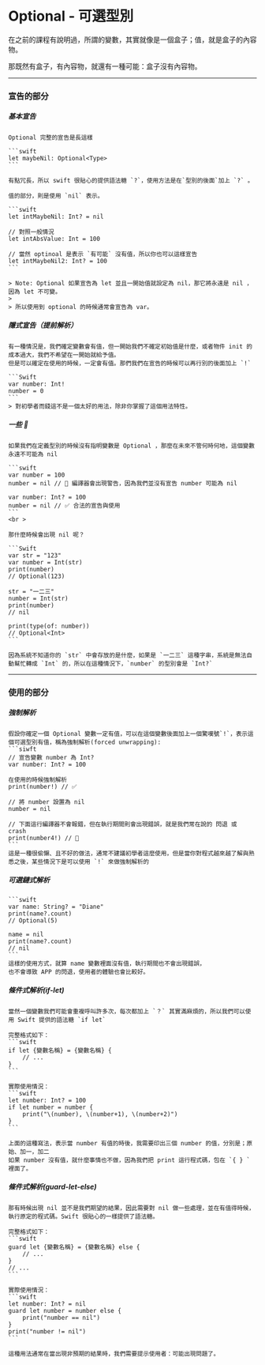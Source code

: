 # Optional - 可選型別

在之前的課程有說明過，所謂的變數，其實就像是一個盒子；值，就是盒子的內容物。

那既然有盒子，有內容物，就還有一種可能：盒子沒有內容物。

---

### 宣告的部分

##### 基本宣告

    Optional 完整的宣告是長這樣

    ```swift
    let maybeNil: Optional<Type>
    ```

    有點冗長，所以 swift 很貼心的提供語法糖 `?`，使用方法是在`型別的後面`加上 `?` 。

    值的部分，則是使用 `nil` 表示。

    ```swift
    let intMaybeNil: Int? = nil

    // 對照一般情況
    let intAbsValue: Int = 100

    // 當然 optinoal 是表示 `有可能` 沒有值，所以你也可以這樣宣告
    let intMaybeNil2: Int? = 100
    ```

    > Note: Optional 如果宣告為 let 並且一開始值就設定為 nil，那它將永遠是 nil ，因為 let 不可變。
    >
    > 所以使用到 optional 的時候通常會宣告為 var。

##### 隱式宣告（提前解析）

    有一種情況是，我們確定變數會有值，但一開始我們不確定初始值是什麼，或者物件 init 的成本過大，我們不希望在一開始就給予值。
    但是可以確定在使用的時候，一定會有值。那們我們在宣告的時候可以再行別的後面加上 `!`

    ```Swift
    var number: Int!
    number = 0
    ```
    > 對初學者而錢這不是一個太好的用法，除非你掌握了這個用法特性。

##### 一些 🌰

    如果我們在定義型別的時候沒有指明變數是 Optional ，那麼在未來不管何時何地，這個變數永遠不可能為 nil

    ```swift
    var number = 100
    number = nil // 🚫 編譯器會出現警告，因為我們並沒有宣告 number 可能為 nil

    var number: Int? = 100
    number = nil // ✅ 合法的宣告與使用
    ```
    <br > 

    那什麼時候會出現 nil 呢？

    ```Swift
    var str = "123"
    var number = Int(str)
    print(number)
    // Optional(123)

    str = "一二三"
    number = Int(str)
    print(number)
    // nil

    print(type(of: number))
    // Optional<Int>
    ```

    因為系統不知道你的 `str` 中會存放的是什麼，如果是 `一二三` 這種字串，系統是無法自動幫忙轉成 `Int` 的，所以在這種情況下，`number` 的型別會是 `Int?`

---
### 使用的部分

##### 強制解析

    假設你確定一個 Optional 變數一定有值，可以在這個變數後面加上一個驚嘆號`!`，表示這個可選型別有值，稱為強制解析(forced unwrapping):
    ```siwft
    // 宣告變數 number 為 Int?
    var number: Int? = 100

    在使用的時候強制解析
    print(number!) // ✅

    // 將 number 設置為 nil
    number = nil

    // 下面這行編譯器不會報錯，但在執行期間則會出現錯誤，就是我們常在說的 閃退 或 crash
    print(number4!) // 🚫
    ```
    這是一種很偷懶、且不好的做法，通常不建議初學者這麼使用，但是當你對程式越來越了解與熟悉之後，某些情況下是可以使用 `!` 來做強制解析的

##### 可選鏈式解析

    ```swift
    var name: String? = "Diane"
    print(name?.count)
    // Optional(5)

    name = nil
    print(name?.count)
    // nil
    ```
    這樣的使用方式，就算 name 變數裡面沒有值，執行期間也不會出現錯誤，
    也不會導致 APP 的閃退，使用者的體驗也會比較好。

##### 條件式解析(if-let)

    當然一個變數我們可能會重複呼叫許多次，每次都加上 `？` 其實滿麻煩的，所以我們可以使用 Swift 提供的語法糖 `if let`
    
    完整格式如下：
    ```swift
    if let {變數名稱} = {變數名稱} {
        // ...
    }
    ```

    實際使用情況：
    ```swift
    let number: Int? = 100
    if let number = number {
        print("\(number), \(number+1), \(number+2)")
    }
    ```

    上面的這種寫法，表示當 number 有值的時後，我需要印出三個 number 的值，分別是；原始、加一，加二
    如果 number 沒有值，就什麼事情也不做，因為我們把 print 這行程式碼，包在 `{ } ` 裡面了。

##### 條件式解析(guard-let-else)

    那有時候出現 nil 並不是我們期望的結果，因此需要對 nil 做一些處理，並在有值得時候，執行原定的程式碼。Swift 很貼心的一樣提供了語法糖。
    
    完整格式如下：
    ```swift
    guard let {變數名稱} = {變數名稱} else {
        // ...
    }
    // ...
    ```
    
    實際使用情況：
    ```swift
    let number: Int? = nil
    guard let number = number else {
        print("number == nil")
    }
    print("number != nil")
    ```

    這種用法通常在當出現非預期的結果時，我們需要提示使用者：可能出現問題了。


